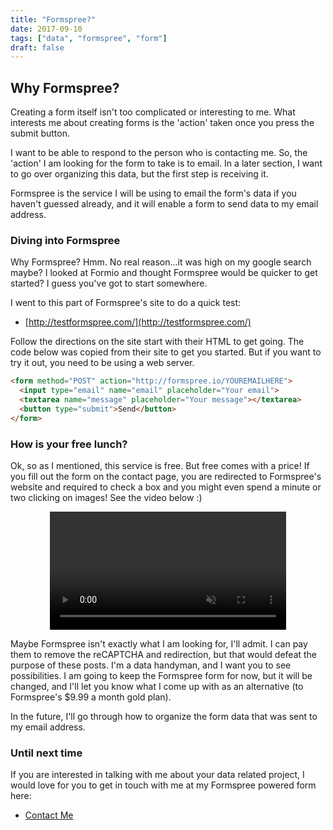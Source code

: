```yaml
---
title: "Formspree?"
date: 2017-09-10
tags: ["data", "formspree", "form"]
draft: false
---
```


## Why Formspree?

Creating a form itself isn't too complicated or interesting to me.  What
interests me about creating forms is the 'action' taken once you press the submit
button.

I want to be able to respond to the person who is contacting
me.  So, the 'action' I am looking for the form to take is to
email.  In a later section, I want to go over organizing this data, but
the first step is receiving it.

Formspree is the service I will be using to email the form's data if you haven't
guessed already, and it will enable a form to send data to my email address.  

### Diving into Formspree

Why Formspree?  Hmm.  No real reason...it was high on my google search maybe?
I looked at Formio and thought Formspree would be quicker to get started?  I guess
you've got to start somewhere.

I went to this part of Formspree's site to do a quick test:

* [http://testformspree.com/](http://testformspree.com/)

Follow the directions on the site start with their HTML to get going.
The code below was copied from their site to get you started.  But if you want
to try it out, you need to be using a web server.

```html
<form method="POST" action="http://formspree.io/YOUREMAILHERE">
  <input type="email" name="email" placeholder="Your email">
  <textarea name="message" placeholder="Your message"></textarea>
  <button type="submit">Send</button>
</form>
```

### How is your free lunch?

Ok, so as I mentioned, this service is free.  But free comes with a price!
If you fill out the form on the contact page, you are redirected to Formspree's
website and required to check a box and you might even spend a minute or two
clicking on images!  See the video below :)

<center>
<video src="/img/data-handyman-formspree-1.mp4" autoplay="true" loop="true" muted="true" height="auto" width="75%"></video>
</center>

Maybe Formspree isn't exactly what I am looking for, I'll admit.  I can pay them
to remove the reCAPTCHA and redirection, but that would defeat the purpose of
these posts.  I'm a data handyman, and I want you to see possibilities.  I am going
to keep the Formspree form for now, but it will be changed, and I'll let you know what
I come up with as an alternative (to Formspree's $9.99 a month gold plan).

In the future, I'll go through how to organize the form data that was sent to my
email address.

### Until next time

If you are interested in talking with me about your data related project, I would love
for you to get in touch with me at my Formspree powered form here:

* [Contact Me](/contact/)
